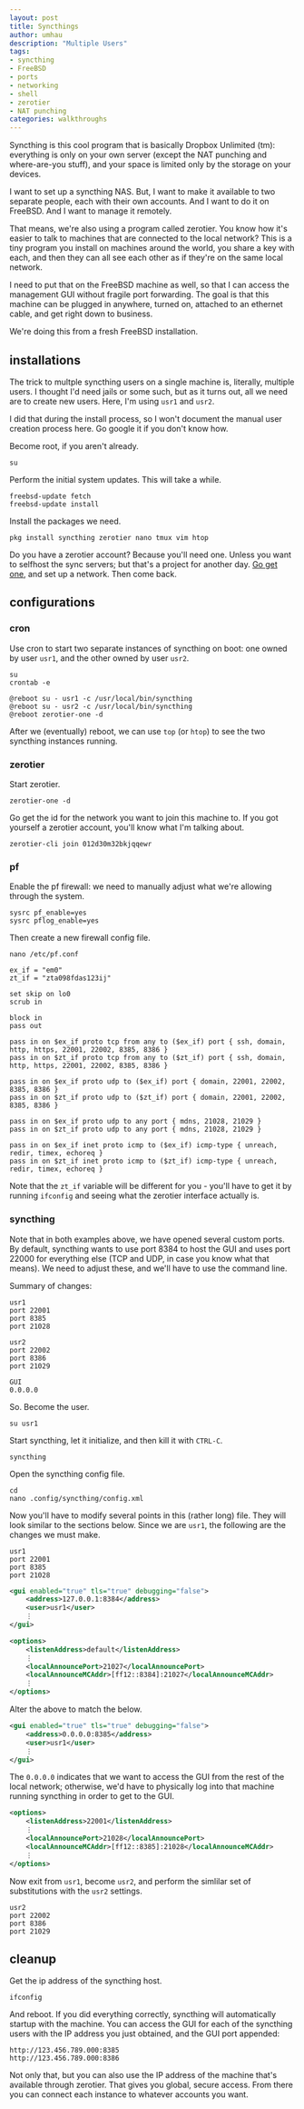 ```yaml
---
layout: post
title: Syncthings
author: umhau
description: "Multiple Users"
tags: 
- syncthing
- FreeBSD
- ports
- networking
- shell
- zerotier
- NAT punching
categories: walkthroughs
---
```


Syncthing is this cool program that is basically Dropbox Unlimited (tm): everything is only on your own server (except the NAT punching and where-are-you stuff), and your space is limited only by the storage on your devices. 

I want to set up a syncthing NAS. But, I want to make it available to two separate people, each with their own accounts. And I want to do it on FreeBSD.  And I want to manage it remotely.

That means, we're also using a program called zerotier. You know how it's easier to talk to machines that are connected to the local network? This is a tiny program you install on machines around the world, you share a key with each, and then they can all see each other as if they're on the same local network. 

I need to put that on the FreeBSD machine as well, so that I can access the management GUI without fragile port forwarding. The goal is that this machine can be plugged in anywhere, turned on, attached to an ethernet cable, and get right down to business. 

We're doing this from a fresh FreeBSD installation. 

installations
-------------

The trick to multple syncthing users on a single machine is, literally, multiple users. I thought I'd need jails or some such, but as it turns out, all we need are to create new users. Here, I'm using `usr1` and `usr2`.

I did that during the install process, so I won't document the manual user creation process here. Go google it if you don't know how. 

Become root, if you aren't already.

    su

Perform the initial system updates. This will take a while.

    freebsd-update fetch
    freebsd-update install

Install the packages we need. 

    pkg install syncthing zerotier nano tmux vim htop 

Do you have a zerotier account? Because you'll need one. Unless you want to selfhost the sync servers; but that's a project for another day. [Go get one](https://www.zerotier.com/download/), and set up a network. Then come back.

configurations
--------------

### cron

Use cron to start two separate instances of syncthing on boot: one owned by user `usr1`, and the other owned by user `usr2`. 

    su
    crontab -e

    @reboot su - usr1 -c /usr/local/bin/syncthing
    @reboot su - usr2 -c /usr/local/bin/syncthing
    @reboot zerotier-one -d

After we (eventually) reboot, we can use `top` (or `htop`) to see the two syncthing instances running.

### zerotier

Start zerotier.

    zerotier-one -d

Go get the id for the network you want to join this machine to. If you got yourself a zerotier account, you'll know what I'm talking about.

    zerotier-cli join 012d30m32bkjqqewr

### pf

Enable the pf firewall: we need to manually adjust what we're allowing through the system.

    sysrc pf_enable=yes
    sysrc pflog_enable=yes

Then create a new firewall config file. 

    nano /etc/pf.conf

```pf
ex_if = "em0"
zt_if = "zta098fdas123ij"

set skip on lo0
scrub in

block in
pass out

pass in on $ex_if proto tcp from any to ($ex_if) port { ssh, domain, http, https, 22001, 22002, 8385, 8386 }
pass in on $zt_if proto tcp from any to ($zt_if) port { ssh, domain, http, https, 22001, 22002, 8385, 8386 }

pass in on $ex_if proto udp to ($ex_if) port { domain, 22001, 22002, 8385, 8386 }
pass in on $zt_if proto udp to ($zt_if) port { domain, 22001, 22002, 8385, 8386 }

pass in on $ex_if proto udp to any port { mdns, 21028, 21029 }
pass in on $zt_if proto udp to any port { mdns, 21028, 21029 }

pass in on $ex_if inet proto icmp to ($ex_if) icmp-type { unreach, redir, timex, echoreq }
pass in on $zt_if inet proto icmp to ($zt_if) icmp-type { unreach, redir, timex, echoreq }
```

Note that the `zt_if` variable will be different for you - you'll have to get it by running `ifconfig` and seeing what the zerotier interface actually is. 

### syncthing

Note that in both examples above, we have opened several custom ports. By default, syncthing wants to use port 8384 to host the GUI and uses port 22000 for everything else (TCP and UDP, in case you know what that means). We need to adjust these, and we'll have to use the command line.

Summary of changes: 

    usr1
    port 22001
    port 8385
    port 21028

    usr2
    port 22002
    port 8386
    port 21029

    GUI
    0.0.0.0

So. Become the user.

    su usr1

Start syncthing, let it initialize, and then kill it with `CTRL-C`.

    syncthing

Open the syncthing config file. 

    cd
    nano .config/syncthing/config.xml

Now you'll have to modify several points in this (rather long) file. They will look similar to the sections below. Since we are `usr1`, the following are the changes we must make.

    usr1
    port 22001
    port 8385
    port 21028

```XML
<gui enabled="true" tls="true" debugging="false">
    <address>127.0.0.1:8384</address>
    <user>usr1</user>
    ⋮
</gui>
```

```XML
<options>
    <listenAddress>default</listenAddress>
    ⋮
    <localAnnouncePort>21027</localAnnouncePort>
    <localAnnounceMCAddr>[ff12::8384]:21027</localAnnounceMCAddr>
    ⋮
</options>
```

Alter the above to match the below. 

```XML
<gui enabled="true" tls="true" debugging="false">
    <address>0.0.0.0:8385</address>
    <user>usr1</user>
    ⋮
</gui>
```

The `0.0.0.0` indicates that we want to access the GUI from the rest of the local network; otherwise, we'd have to physically log into that machine running syncthing in order to get to the GUI.

```XML
<options>
    <listenAddress>22001</listenAddress>
    ⋮
    <localAnnouncePort>21028</localAnnouncePort>
    <localAnnounceMCAddr>[ff12::8385]:21028</localAnnounceMCAddr>
    ⋮
</options>
```

Now exit from `usr1`, become `usr2`, and perform the simlilar set of substitutions with the `usr2` settings. 

    usr2
    port 22002
    port 8386
    port 21029

cleanup
-------

Get the ip address of the syncthing host. 

    ifconfig

And reboot. If you did everything correctly, syncthing will automatically startup with the machine.  You can access the GUI for each of the syncthing users with the IP address you just obtained, and the GUI port appended:

    http://123.456.789.000:8385
    http://123.456.789.000:8386

Not only that, but you can also use the IP address of the machine that's available through zerotier. That gives you global, secure access. From there you can connect each instance to whatever accounts you want.

